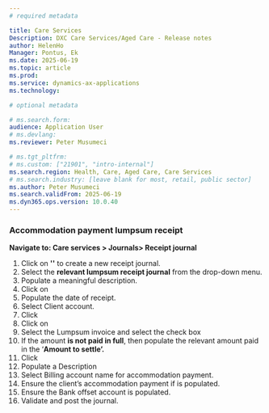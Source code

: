 ```yaml
---
# required metadata

title: Care Services
Description: DXC Care Services/Aged Care - Release notes
author: HelenHo
Manager: Pontus, Ek
ms.date: 2025-06-19
ms.topic: article
ms.prod: 
ms.service: dynamics-ax-applications
ms.technology: 

# optional metadata

# ms.search.form:
audience: Application User
# ms.devlang: 
ms.reviewer: Peter Musumeci

# ms.tgt_pltfrm: 
# ms.custom: ["21901", "intro-internal"]
ms.search.region: Health, Care, Aged Care, Care Services
# ms.search.industry: [leave blank for most, retail, public sector]
ms.author: Peter Musumeci
ms.search.validFrom: 2025-06-19
ms.dyn365.ops.version: 10.0.40
---
```


### Accommodation payment lumpsum receipt

**Navigate to: Care services > Journals> Receipt journal**

1.  Click on **'<New>'** to create a new receipt journal.
2.  Select the **relevant lumpsum receipt journal** from the drop-down menu.
3.  Populate a meaningful description.
4.  Click on **<Lines>**
5.  Populate the date of receipt.
6.  Select Client account.
7.  Click **<Save>**
8.  Click on **<Settle transactions>**
9.  Select the Lumpsum invoice and select the **<Mark>** check box
10. If the amount **is not paid in full**, then populate the relevant amount paid in the ‘**Amount to settle’.**
11. Click **<OK>**
12. Populate a Description
13. Select Billing account name for accommodation payment.
14. Ensure the client’s accommodation payment if is populated.
15. Ensure the Bank offset account is populated.
16. Validate and post the journal.

